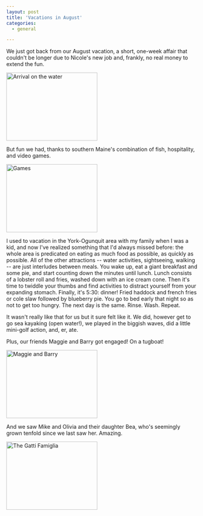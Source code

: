 ```yaml
---
layout: post
title: 'Vacations in August'
categories:
  - general

---
```


We just got back from our August vacation, a short, one-week affair that couldn't be longer due to Nicole's new job and, frankly, no real money to extend the fun.

<a href="http://flickr.com/photos/levjoy/1110248353/"><img src="http://farm2.static.flickr.com/1280/1110248353_82af12f0b4_m.jpg" alt="Arrival on the water" height="180" width="240" /></a>

But fun we had, thanks to southern Maine's combination of fish, hospitality, and video games.
<p align="left"><a href="http://flickr.com/photos/levjoy/1110246737/"><img src="http://farm2.static.flickr.com/1001/1110246737_0f19b2a0a2_m.jpg" alt="Games" height="180" width="240" /></a></p>
I used to vacation in the York-Ogunquit area with my family when I was a kid, and now I've realized something that I'd always missed before: the whole area is predicated on eating as much food as possible, as quickly as possible.  All of the other attractions -- water activities, sightseeing, walking -- are just interludes between meals.  You wake up, eat a giant breakfast and some pie, and start counting down the minutes until lunch.  Lunch consists of a lobster roll and fries, washed down with an ice cream cone.  Then it's time to twiddle your thumbs and find activities to distract yourself from your expanding stomach.  Finally, it's 5:30: dinner!  Fried haddock and french fries or cole slaw followed by blueberry pie.  You go to bed early that night so as not to get too hungry.  The next day is the same.  Rinse.  Wash.  Repeat.

It wasn't really like that for us but it sure felt like it.  We did, however get to go sea kayaking (open water!), we played in the biggish waves, did a little mini-golf action, and, er, ate.

Plus, our friends Maggie and Barry got engaged! On a tugboat!

<a href="http://flickr.com/photos/levjoy/1110246843/"><img src="http://farm2.static.flickr.com/1288/1110246843_b2f155243c_m.jpg" alt="Maggie and Barry" height="180" width="240" /></a>

And we saw Mike and Olivia and their daughter Bea, who's seemingly grown tenfold since we last saw her.  Amazing.

<a href="http://flickr.com/photos/levjoy/1111090860/"><img src="http://farm2.static.flickr.com/1240/1111090860_c2267b9c72_m.jpg" alt="The Gatti Famiglia" height="180" width="240" /></a>
<a href="http://www.flickr.com/photos/levjoy/1111090860" class="tt-flickr">
</a>

